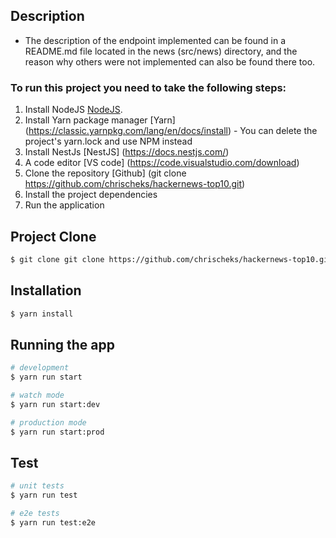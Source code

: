 ## Description

- The description of the endpoint implemented can be found in a README.md file located in the news (src/news) directory, and the reason why others were not implemented can also be found there too.

### To run this project you need to take the following steps:

1. Install NodeJS [NodeJS](https://nodejs.org/en/).
1. Install Yarn package manager [Yarn] (https://classic.yarnpkg.com/lang/en/docs/install) - You can delete the project's yarn.lock and use NPM instead
1. Install NestJs [NestJS] (https://docs.nestjs.com/)
1. A code editor [VS code] (https://code.visualstudio.com/download)
1. Clone the repository [Github] (git clone https://github.com/chrischeks/hackernews-top10.git)
1. Install the project dependencies
1. Run the application

## Project Clone

```bash
$ git clone git clone https://github.com/chrischeks/hackernews-top10.git

```

## Installation

```bash
$ yarn install
```

## Running the app

```bash
# development
$ yarn run start

# watch mode
$ yarn run start:dev

# production mode
$ yarn run start:prod
```

## Test

```bash
# unit tests
$ yarn run test

# e2e tests
$ yarn run test:e2e
```
